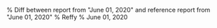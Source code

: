 % Diff between report from "June 01, 2020" and reference report from "June 01, 2020"
% Reffy
% June 01, 2020

